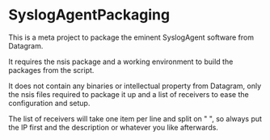 # SyslogAgentPackaging

This is a meta project to package the eminent SyslogAgent software from Datagram. 

It requires the nsis package and a working environment to build the packages from the script.  

It does not contain any binaries or intellectual property from Datagram, only the nsis files required to package it up and a list of receivers to ease the configuration and setup.

The list of receivers will take one item per line and split on " ", so always put the IP first and the description or whatever you like afterwards.


